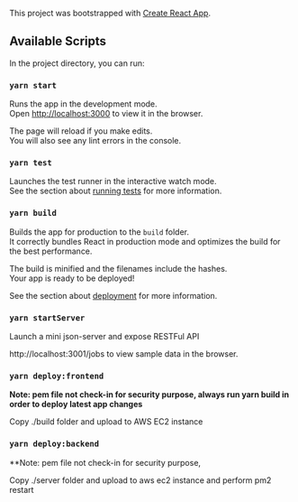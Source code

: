 This project was bootstrapped with [Create React App](https://github.com/facebook/create-react-app).

## Available Scripts

In the project directory, you can run:

### `yarn start`

Runs the app in the development mode.<br />
Open [http://localhost:3000](http://localhost:3000) to view it in the browser.

The page will reload if you make edits.<br />
You will also see any lint errors in the console.

### `yarn test`

Launches the test runner in the interactive watch mode.<br />
See the section about [running tests](https://facebook.github.io/create-react-app/docs/running-tests) for more information.

### `yarn build`

Builds the app for production to the `build` folder.<br />
It correctly bundles React in production mode and optimizes the build for the best performance.

The build is minified and the filenames include the hashes.<br />
Your app is ready to be deployed!

See the section about [deployment](https://facebook.github.io/create-react-app/docs/deployment) for more information.

### `yarn startServer`

Launch a mini json-server and expose RESTFul API

http://localhost:3001/jobs to view sample data in the browser.

### `yarn deploy:frontend`

**Note: pem file not check-in for security purpose, always run yarn build in order to deploy latest app changes**

Copy ./build folder and upload to AWS EC2 instance


### `yarn deploy:backend`
**Note: pem file not check-in for security purpose,

Copy ./server folder and upload to aws ec2 instance and perform pm2 restart
